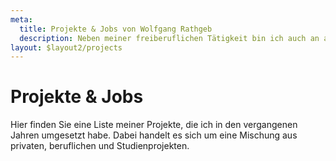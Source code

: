 ```yaml
---
meta:
  title: Projekte & Jobs von Wolfgang Rathgeb
  description: Neben meiner freiberuflichen Tätigkeit bin ich auch an anderen Projekten beteiligt. Eine Übersicht aller meiner Projekte finden Sie hier.
layout: $layout2/projects
---
```


# Projekte & Jobs

Hier finden Sie eine Liste meiner Projekte, die ich in den vergangenen Jahren umgesetzt habe. Dabei handelt es sich um eine Mischung aus privaten, beruflichen und Studienprojekten.
